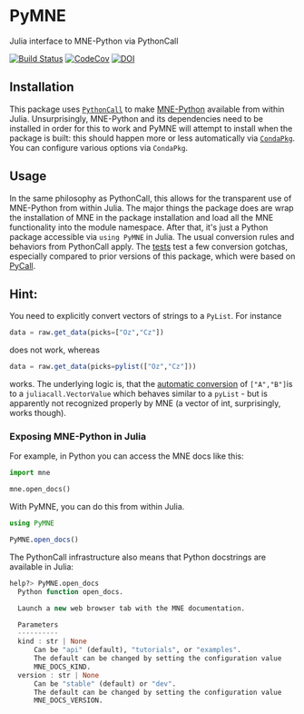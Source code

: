 # PyMNE
Julia interface to MNE-Python via PythonCall

[![Build Status][build-img]][build-url] [![CodeCov][codecov-img]][codecov-url] [![DOI](https://zenodo.org/badge/319362047.svg)](https://doi.org/10.5281/zenodo.14172217)

[build-img]: https://github.com/beacon-biosignals/PyMNE.jl/actions/workflows/ci.yml/badge.svg
[build-url]: https://github.com/beacon-biosignals/PyMNE.jl/actions
[codecov-img]: https://codecov.io/github/beacon-biosignals/PyMNE.jl/badge.svg?branch=main
[codecov-url]: https://codecov.io/github/beacon-biosignals/PyMNE.jl?branch=main


## Installation
This package uses [`PythonCall`](https://cjdoris.github.io/PythonCall.jl) to make
[MNE-Python](https://mne.tools) available from within Julia. Unsurprisingly,
MNE-Python and its dependencies need to be installed in order for this to work
and PyMNE will attempt to install when the package is built: this should happen
more or less automatically via [`CondaPkg`](https://github.com/cjdoris/CondaPkg.jl).
You can configure various options via `CondaPkg`.

## Usage

In the same philosophy as PythonCall, this allows for the transparent use of
MNE-Python from within Julia.
The major things the package does are wrap the installation of MNE in the
package installation and load all the MNE functionality into the module
namespace.
After that, it's just a Python package accessible via `using PyMNE` in
Julia. The usual conversion rules and behaviors from PythonCall apply.
The [tests](test/runtests.jl) test a few conversion gotchas, especially
compared to prior versions of this package, which were based on
[PyCall](https://github.com/JuliaPy/PyCall.jl).

## Hint:
You need to explicitly convert vectors of strings to a `PyList`. For instance
```julia
data = raw.get_data(picks=["Oz","Cz"])
```
does not work, whereas
```julia
data = raw.get_data(picks=pylist(["Oz","Cz"]))
```
works. The underlying logic is, that the [automatic conversion](https://cjdoris.github.io/PythonCall.jl/dev/pycall/#Lossiness-of-conversion) of  `["A","B"]`is to a `juliacall.VectorValue` which behaves similar to a `pyList` - but is apparently not recognized properly by MNE (a vector of int, surprisingly, works though).


### Exposing MNE-Python in Julia

For example, in Python you can access the MNE docs like this:

```python
import mne

mne.open_docs()
```

With PyMNE, you can do this from within Julia.

```julia
using PyMNE

PyMNE.open_docs()
```

The PythonCall infrastructure also means that Python docstrings are available
in Julia:

```julia
help?> PyMNE.open_docs
  Python function open_docs.

  Launch a new web browser tab with the MNE documentation.

  Parameters
  ----------
  kind : str | None
      Can be "api" (default), "tutorials", or "examples".
      The default can be changed by setting the configuration value
      MNE_DOCS_KIND.
  version : str | None
      Can be "stable" (default) or "dev".
      The default can be changed by setting the configuration value
      MNE_DOCS_VERSION.
```
